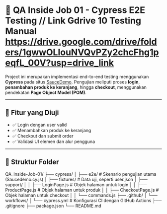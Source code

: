 # 🧪 QA Inside Job 01 - Cypress E2E Testing  // Link Gdrive 10 Testing Manual https://drive.google.com/drive/folders/1gwwOLIouNVQvPZy2chcFhg1peqfL_00V?usp=drive_link

Project ini merupakan implementasi end-to-end testing menggunakan **Cypress** pada situs [SauceDemo](https://www.saucedemo.com/). Pengujian meliputi proses **login**, **penambahan produk ke keranjang**, hingga **checkout**, menggunakan pendekatan **Page Object Model (POM)**.

---

## 🚀 Fitur yang Diuji

- ✅ Login dengan user valid
- ✅ Menambahkan produk ke keranjang
- ✅ Checkout dan submit order
- ✅ Validasi UI elemen dan alur pengguna

---

## 📁 Struktur Folder

QA_Inside-Job-01/
├── cypress/
│ ├── e2e/ # Skenario pengujian utama (Saucedemo.cy.js)
│ ├── fixtures/ # Data uji, seperti user.json
│ ├── support/
│ │ ├── LoginPage.js # Objek halaman untuk login
│ │ ├── ProductPage.js # Objek halaman untuk produk
│ │ ├── CheckoutPage.js # Objek halaman untuk checkout
│ │ └── commands.js
├── .github/
│ └── workflows/
│ └── cypress.yml # Konfigurasi CI dengan GitHub Actions
├── .gitignore
├── package.json
└── README.md
